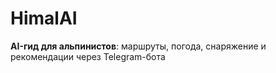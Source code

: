# HimalAI
**AI-гид для альпинистов**: маршруты, погода, снаряжение и рекомендации через Telegram-бота

